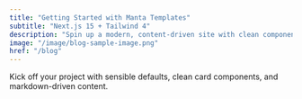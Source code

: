 ```yaml
---
title: "Getting Started with Manta Templates"
subtitle: "Next.js 15 + Tailwind 4"
description: "Spin up a modern, content-driven site with clean components and built-in AI guides."
image: "/image/blog-sample-image.png"
href: "/blog"
---
```


Kick off your project with sensible defaults, clean card components, and markdown-driven content.

